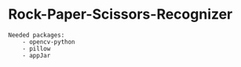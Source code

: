 # Rock-Paper-Scissors-Recognizer
    Needed packages:
        - opencv-python
        - pillow
        - appJar